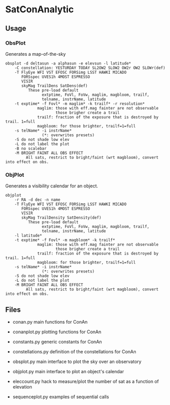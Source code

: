 # SatConAnalytic

## Usage

### ObsPlot

Generates a map-of-the-sky

```
obsplot -d deltasun -a alphasun -e elevsun -l latitude*
    -C constellation: YESTURDAY TODAY SL2OW2 SLOW2 OW2r OW2 SLOWr(def)
    -T FlyEye WFI VST EFOSC FORSimg LSST HAWKI MICADO
       FORSspec UVES1h 4MOST ESPRESSO
       VISIR 
       skyMag TrailDens SatDens(def)
          These pre-load default 
                extptime, FoVl, FoVw, maglim, magbloom, trailf, 
                telname, instrName, latitude
    -t exptime* -f Fovl* -m maglim* -k trailf* -r resolution*
              maglim: those with eff.mag fainter are not observable
                      those brigher create a trail
              trailf: fraction of the exposure that is destroyed by trail. 1=full
              magbloom: for those brighter, trailf=1=full
    -s telName* -i instrName*
                (*: overwrites presets)
    -S do not shade low elev
    -L do not label the plot
    -B no scalebar
    -M BRIGHT FAINT ALL OBS EFFECT
         All sats, restrict to bright/faint (wrt magbloom), convert into effect on obs.
```

### ObjPlot

Generates a visibility calendar for an object.

```
objplot 
    -r RA -d dec -n name
    -T FlyEye WFI VST EFOSC FORSimg LSST HAWKI MICADO
       FORSspec UVES1h 4MOST ESPRESSO
       VISIR 
       skyMag TrailDensity SatDensity(def)
          These pre-load default 
                extptime, FoVl, FoVw, maglim, magbloom, trailf, 
                telname, instrName, latitude
    -l latitude*
    -t exptime* -f Fovl* -m magbloom* -k trailf* 
              maglim: those with eff.mag fainter are not observable
                      those brigher create a trail
              trailf: fraction of the exposure that is destroyed by trail. 1=full
              magbloom: for those brighter, trailf=1=full
    -s telName* -i instrName*
                (*: overwrites presets)
    -S do not shade low elev
    -L do not label the plot
    -M BRIGHT FAINT ALL OBS EFFECT
         All sats, restrict to bright/faint (wrt magbloom), convert into effect on obs.
```

## Files

- conan.py	main functions for ConAn
- conanplot.py	plotting functions for ConAn
- constants.py	generic constants for ConAn
- constellations.py	definition of the constellations for ConAn

- obsplot.py	main interface to plot the sky over an observatory
- objplot.py	main interface to plot an object's calendar
- eleccount.py	hack to measure/plot the number of sat as a
		function of elevation
- sequenceplot.py examples of sequential calls
